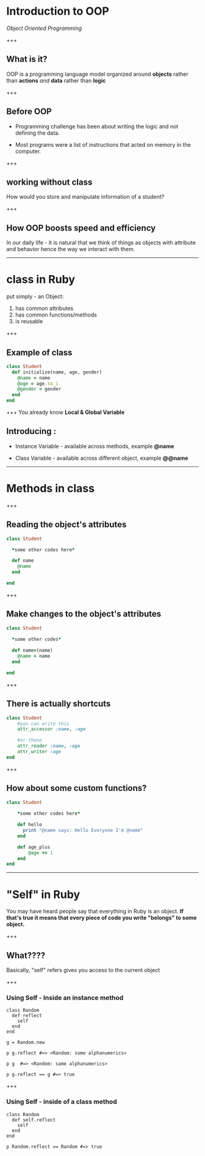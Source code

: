 # Introduction to OOP 

*Object Oriented Programming* 

+++

## What is it?
OOP is a programming language model organized around **objects** rather than **actions** *and* **data** rather than **logic**


+++

## Before OOP

* Programming challenge has been about writing the logic and not defining the data.

* Most programs were a list of instructions that acted on memory in the computer. 

+++

## working without class

How would you store and manipulate information of a student?

+++

## How OOP boosts speed and efficiency

In our daily life - it is natural that we think of things as objects with attribute and behavior hence the way we interact with them.

---

# class in Ruby 

put simply - an Object:
  1. has common attributes
  2. has common functions/methods
  3. is reusable

+++

## Example of class

```ruby
class Student 
  def initialize(name, age, gender)
    @name = name 
    @age = age.to_i 
    @gender = gender
  end  
end 

```
+++
You already know **Local  & Global Variable**

## Introducing :
  * Instance Variable - available across methods, example **@name** 

  * Class Variable - available across different object, example **@@name**

---

# Methods in class

+++

## Reading the object's attributes

```ruby
class Student 

  *some other codes here*

  def name 
    @name
  end 

end 

```
+++

## Make changes to the object's attributes

```ruby
class Student
 
  *some other codes*

  def name=(name)
  	@name = name 
  end

end

```
+++

## There is actually shortcuts

```ruby
class Student 
	#you can write this 
	attr_accessor :name, :age

	#or these
	attr_reader :name, :age 
	attr_writer :age 
end 

```  
+++

## How about some custom functions?

```ruby
class Student 
	
	*some other codes here*

	def hello 
	  print "@name says: Hello Everyone I'm @name"
	end 

	def age_plus 
		@age += 1 
	end 
end

``` 

---
# "Self" in Ruby

You may have heard people say that everything in Ruby is an object. **If that's true it means that every piece of code you write "belongs" to some object.**

+++

## What????

Basically, "self" refers gives you access to the current object

+++

### Using Self -  Inside an instance method

```
class Random
  def reflect
    self
  end 
end 

g = Random.new

p g.reflect #=> <Random: some alphanumerics>

p g  #=> <Random: same alphanumerics>

p g.reflect == g #=> true

```

+++

### Using Self - inside of a class method

```
class Random
  def self.reflect
    self 
  end
end 

p Random.reflect == Random #=> true

```





